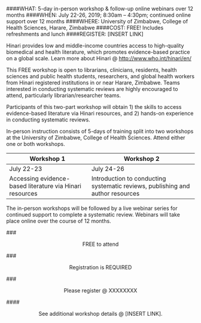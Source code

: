 ####WHAT: 5-day in-person workshop & follow-up online webinars over 12 months
####WHEN:  July 22-26, 2019; 8:30am – 4:30pm; continued online support over 12 months
####WHERE: University of Zimbabwe, College of Health Sciences, Harare, Zimbabwe
####COST:  FREE! Includes refreshments and lunch
####REGISTER:  [INSERT LINK]
 
Hinari provides low and middle-income countries access to high-quality biomedical and health literature, which promotes evidence-based practice on a global scale.  Learn more about Hinari @ http://www.who.int/hinari/en/

This FREE workshop is open to librarians, clinicians, residents, health sciences and public health students, researchers, and global health workers from Hinari registered institutions in or near Harare, Zimbabwe.  Teams interested in conducting systematic reviews are highly encouraged to attend, particularly librarian/researcher teams.
 
Participants of this two-part workshop will obtain 1) the skills to access evidence-based literature via Hinari resources, and 2) hands-on experience in conducting systematic reviews.

In-person instruction consists of 5-days of training split into two workshops at the University of Zimbabwe, College of Health Sciences.  Attend either one or both workshops.

Workshop 1 | Workshop 2
-----------|-----------
July 22-23 | July 24-26
Accessing evidence-based literature via Hinari resources | Introduction to conducting systematic reviews, publishing and author resources


The in-person workshops will be followed by a live webinar series for continued support to complete a systematic review. Webinars will take place online over the course of 12 months. 
 
###<p style="text-align: center;">FREE to attend</p>
###<p style="text-align: center;">Registration is REQUIRED</p> 
###<p style="text-align: center;">Please register @ XXXXXXXX</p>
####<p style="text-align: center;">See additional workshop details @ [INSERT LINK].</p>


